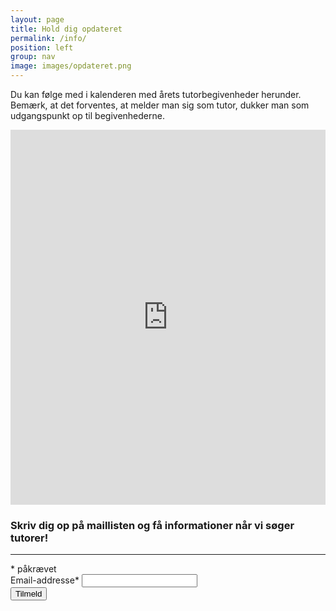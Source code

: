 ```yaml
---
layout: page
title: Hold dig opdateret
permalink: /info/
position: left
group: nav
image: images/opdateret.png
---
```


Du kan følge med i kalenderen med årets tutorbegivenheder herunder. Bemærk, at det forventes, at melder man sig som tutor, dukker man som udgangspunkt op til begivenhederne.

<iframe src="https://calendar.google.com/calendar/embed?src=pfmjf11m3ug3rgvom11hvuhm6k%40group.calendar.google.com&ctz=Europe/Copenhagen?mode=AGENDA" style="border: 0" width="100%" height="600" frameborder="0" scrolling="no"></iframe>

<!-- Begin MailChimp Signup Form -->
<h3>Skriv dig op på maillisten og få informationer når vi søger tutorer!</h3>
<hr>
<div id="mc_embed_signup">
<form action="//it-tutor.us14.list-manage.com/subscribe/post?u=b2ea55c2460c966666e34af7e&amp;id=c254021dc8" method="post" id="mc-embedded-subscribe-form" name="mc-embedded-subscribe-form" class="validate" target="_blank" novalidate>
    <div id="mc_embed_signup_scroll">
<div class="indicates-required"><span class="asterisk">*</span> påkrævet</div>
<div class="mc-field-group">
	<label for="mce-EMAIL">Email-addresse<span class="asterisk">*</span>
</label>
	<input type="email" value="" name="EMAIL" class="required email" id="mce-EMAIL">
</div>
	<div id="mce-responses" class="clear">
		<div class="response" id="mce-error-response" style="display:none"></div>
		<div class="response" id="mce-success-response" style="display:none"></div>
	</div>    <!-- real people should not fill this in and expect good things - do not remove this or risk form bot signups-->
    <div style="position: absolute; left: -5000px;" aria-hidden="true"><input type="text" name="b_b2ea55c2460c966666e34af7e_c254021dc8" tabindex="-1" value=""></div>
    <div class="clear"><input type="submit" value="Tilmeld" name="subscribe" id="mc-embedded-subscribe" class="button"></div>
    </div>
</form>
</div>
<script type='text/javascript' src='//s3.amazonaws.com/downloads.mailchimp.com/js/mc-validate.js'></script><script type='text/javascript'>(function($) {window.fnames = new Array(); window.ftypes = new Array();fnames[0]='EMAIL';ftypes[0]='email';fnames[1]='FNAME';ftypes[1]='text';fnames[2]='LNAME';ftypes[2]='text';}(jQuery));var $mcj = jQuery.noConflict(true);</script>
<!--End mc_embed_signup-->
